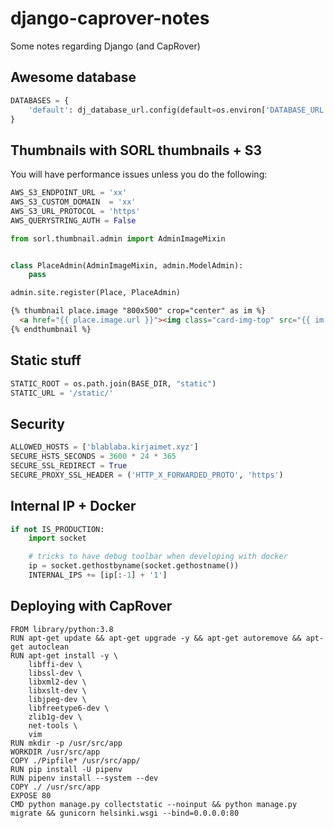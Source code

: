 # django-caprover-notes
Some notes regarding Django (and CapRover)

## Awesome database

````python
DATABASES = {
    'default': dj_database_url.config(default=os.environ['DATABASE_URL'])
}
````

## Thumbnails with SORL thumbnails + S3

You will have performance issues unless you do the following:

````python
AWS_S3_ENDPOINT_URL = 'xx'
AWS_S3_CUSTOM_DOMAIN  = 'xx'
AWS_S3_URL_PROTOCOL = 'https'
AWS_QUERYSTRING_AUTH = False
````

````python
from sorl.thumbnail.admin import AdminImageMixin


class PlaceAdmin(AdminImageMixin, admin.ModelAdmin):
    pass

admin.site.register(Place, PlaceAdmin)
````

````html
{% thumbnail place.image "800x500" crop="center" as im %}
  <a href="{{ place.image.url }}"><img class="card-img-top" src="{{ im.url }}" alt="Image of {{ place.name }}"></a>
{% endthumbnail %}
````

## Static stuff

````python
STATIC_ROOT = os.path.join(BASE_DIR, "static")
STATIC_URL = '/static/'
````

## Security

````python
ALLOWED_HOSTS = ['blablaba.kirjaimet.xyz']
SECURE_HSTS_SECONDS = 3600 * 24 * 365
SECURE_SSL_REDIRECT = True
SECURE_PROXY_SSL_HEADER = ('HTTP_X_FORWARDED_PROTO', 'https')
````

## Internal IP + Docker

````python
if not IS_PRODUCTION:
    import socket

    # tricks to have debug toolbar when developing with docker
    ip = socket.gethostbyname(socket.gethostname())
    INTERNAL_IPS += [ip[:-1] + '1']
````

## Deploying with CapRover

````docker
FROM library/python:3.8
RUN apt-get update && apt-get upgrade -y && apt-get autoremove && apt-get autoclean
RUN apt-get install -y \
    libffi-dev \
    libssl-dev \
    libxml2-dev \
    libxslt-dev \
    libjpeg-dev \
    libfreetype6-dev \
    zlib1g-dev \
    net-tools \
    vim
RUN mkdir -p /usr/src/app
WORKDIR /usr/src/app
COPY ./Pipfile* /usr/src/app/
RUN pip install -U pipenv
RUN pipenv install --system --dev
COPY ./ /usr/src/app
EXPOSE 80
CMD python manage.py collectstatic --noinput && python manage.py migrate && gunicorn helsinki.wsgi --bind=0.0.0.0:80
````
